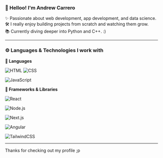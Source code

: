 ### 🧉 Helloo! I'm Andrew Carrero

✨ Passionate about web development, app development, and data science.  
🛠️ I really enjoy building projects from scratch and watching them grow.  
📚 Currently diving deeper into Python and C++.    :)

---

### ⚙️ Languages & Technologies I work with

**🧠 Languages**

![HTML](https://img.shields.io/badge/HTML-202020?style=for-the-badge&logo=html5&logoColor=E34F26) ![CSS](https://img.shields.io/badge/CSS-202020?style=for-the-badge&logo=css3&logoColor=1572B6)

![JavaScript](https://img.shields.io/badge/JavaScript-202020?style=for-the-badge&logo=javascript&logoColor=F7DF1E)

**🚧 Frameworks & Libraries**

![React](https://img.shields.io/badge/React-202020?style=for-the-badge&logo=react&logoColor=61DAFB)

![Node.js](https://img.shields.io/badge/Node.js-202020?style=for-the-badge&logo=node.js&logoColor=339933)

![Next.js](https://img.shields.io/badge/Next.js-202020?style=for-the-badge&logo=next.js&logoColor=ffffff)

![Angular](https://img.shields.io/badge/Angular-202020?style=for-the-badge&logo=angular&logoColor=DD0031)

![TailwindCSS](https://img.shields.io/badge/TailwindCSS-202020?style=for-the-badge&logo=tailwind-css&logoColor=38B2AC)

---

Thanks for checking out my profile ;p
